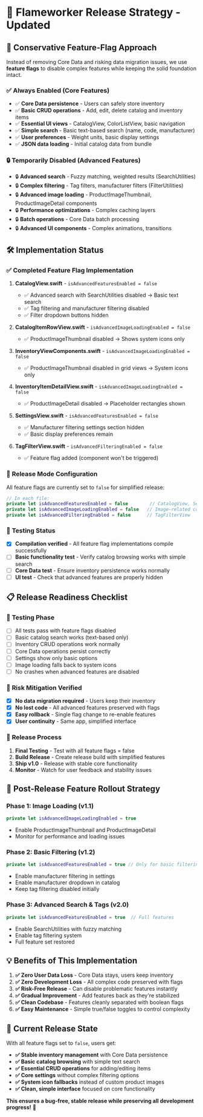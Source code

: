 # 🚀 Flameworker Release Strategy - Updated

## 🎯 **Conservative Feature-Flag Approach**

Instead of removing Core Data and risking data migration issues, we use **feature flags** to disable complex features while keeping the solid foundation intact.

### ✅ **Always Enabled (Core Features)**
- ✅ **Core Data persistence** - Users can safely store inventory
- ✅ **Basic CRUD operations** - Add, edit, delete catalog and inventory items
- ✅ **Essential UI views** - CatalogView, ColorListView, basic navigation  
- ✅ **Simple search** - Basic text-based search (name, code, manufacturer)
- ✅ **User preferences** - Weight units, basic display settings
- ✅ **JSON data loading** - Initial catalog data from bundle

### 🔒 **Temporarily Disabled (Advanced Features)**
- 🔒 **Advanced search** - Fuzzy matching, weighted results (SearchUtilities)
- 🔒 **Complex filtering** - Tag filters, manufacturer filters (FilterUtilities)
- 🔒 **Advanced image loading** - ProductImageThumbnail, ProductImageDetail components
- 🔒 **Performance optimizations** - Complex caching layers
- 🔒 **Batch operations** - Core Data batch processing
- 🔒 **Advanced UI components** - Complex animations, transitions

## 🛠 **Implementation Status**

### ✅ **Completed Feature Flag Implementation**
1. **CatalogView.swift** - `isAdvancedFeaturesEnabled = false`
   - ✅ Advanced search with SearchUtilities disabled → Basic text search
   - ✅ Tag filtering and manufacturer filtering disabled
   - ✅ Filter dropdown buttons hidden

2. **CatalogItemRowView.swift** - `isAdvancedImageLoadingEnabled = false`  
   - ✅ ProductImageThumbnail disabled → Shows system icons only

3. **InventoryViewComponents.swift** - `isAdvancedImageLoadingEnabled = false`
   - ✅ ProductImageThumbnail disabled in grid views → System icons only

4. **InventoryItemDetailView.swift** - `isAdvancedImageLoadingEnabled = false`
   - ✅ ProductImageDetail disabled → Placeholder rectangles shown

5. **SettingsView.swift** - `isAdvancedFeaturesEnabled = false`
   - ✅ Manufacturer filtering settings section hidden
   - ✅ Basic display preferences remain

6. **TagFilterView.swift** - `isAdvancedFilteringEnabled = false`
   - ✅ Feature flag added (component won't be triggered)

### 🔄 **Release Mode Configuration**

All feature flags are currently set to `false` for simplified release:

```swift
// In each file:
private let isAdvancedFeaturesEnabled = false        // CatalogView, SettingsView
private let isAdvancedImageLoadingEnabled = false   // Image-related components  
private let isAdvancedFilteringEnabled = false      // TagFilterView
```

### 🧪 **Testing Status**
- [x] **Compilation verified** - All feature flag implementations compile successfully
- [ ] **Basic functionality test** - Verify catalog browsing works with simple search
- [ ] **Core Data test** - Ensure inventory persistence works normally
- [ ] **UI test** - Check that advanced features are properly hidden

## 📋 **Release Readiness Checklist**

### 🧪 **Testing Phase**
- [ ] All tests pass with feature flags disabled
- [ ] Basic catalog search works (text-based only)
- [ ] Inventory CRUD operations work normally  
- [ ] Core Data operations persist correctly
- [ ] Settings show only basic options
- [ ] Image loading falls back to system icons
- [ ] No crashes when advanced features are disabled

### 🚨 **Risk Mitigation Verified** 
- [x] **No data migration required** - Users keep their inventory
- [x] **No lost code** - All advanced features preserved with flags
- [x] **Easy rollback** - Single flag change to re-enable features
- [x] **User continuity** - Same app, simplified interface

### 🚀 **Release Process**

1. **Final Testing** - Test with all feature flags = false
2. **Build Release** - Create release build with simplified features
3. **Ship v1.0** - Release with stable core functionality
4. **Monitor** - Watch for user feedback and stability issues

## 🔮 **Post-Release Feature Rollout Strategy**

### **Phase 1: Image Loading (v1.1)**
```swift
private let isAdvancedImageLoadingEnabled = true
```
- Enable ProductImageThumbnail and ProductImageDetail
- Monitor for performance and loading issues

### **Phase 2: Basic Filtering (v1.2)**  
```swift
private let isAdvancedFeaturesEnabled = true // Only for basic filtering
```
- Enable manufacturer filtering in settings
- Enable manufacturer dropdown in catalog
- Keep tag filtering disabled initially

### **Phase 3: Advanced Search & Tags (v2.0)**
```swift
private let isAdvancedFeaturesEnabled = true  // Full features
```
- Enable SearchUtilities with fuzzy matching
- Enable tag filtering system
- Full feature set restored

## 💡 **Benefits of This Implementation**

1. **✅ Zero User Data Loss** - Core Data stays, users keep inventory
2. **✅ Zero Development Loss** - All complex code preserved with flags  
3. **✅ Risk-Free Release** - Can disable problematic features instantly
4. **✅ Gradual Improvement** - Add features back as they're stabilized
5. **✅ Clean Codebase** - Features cleanly separated with boolean flags
6. **✅ Easy Maintenance** - Simple true/false toggles to control complexity

## 🎯 **Current Release State**

With all feature flags set to `false`, users get:

- **✅ Stable inventory management** with Core Data persistence
- **✅ Basic catalog browsing** with simple text search  
- **✅ Essential CRUD operations** for adding/editing items
- **✅ Core settings** without complex filtering options
- **✅ System icon fallbacks** instead of custom product images
- **✅ Clean, simple interface** focused on core functionality

**This ensures a bug-free, stable release while preserving all development progress!** 🎉